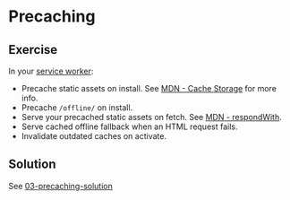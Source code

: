 # Precaching

## Exercise

In your [service worker](src/service-worker.js):

- Precache static assets on install. See [MDN - Cache Storage](https://developer.mozilla.org/en-US/docs/Web/API/CacheStorage) for more info.
- Precache `/offline/` on install.
- Serve your precached static assets on fetch. See [MDN - respondWith](https://developer.mozilla.org/en-US/docs/Web/API/FetchEvent/respondWith).
- Serve cached offline fallback when an HTML request fails.
- Invalidate outdated caches on activate.

## Solution

See [03-precaching-solution](https://github.com/voorhoede/pwa-masterclass-24-01-2019/tree/03-precaching-solution)
